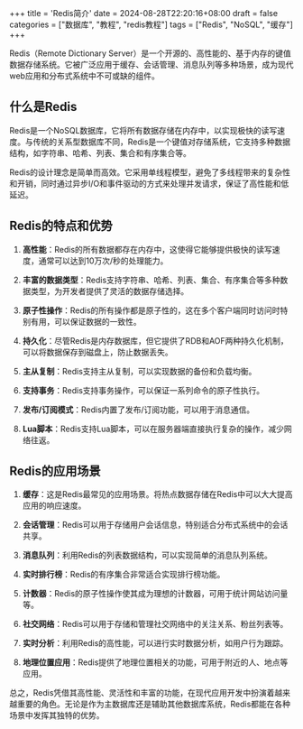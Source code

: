 +++
title = 'Redis简介'
date = 2024-08-28T22:20:16+08:00
draft = false
categories = ["数据库", "教程", "redis教程"]
tags = ["Redis", "NoSQL", "缓存"]
+++

Redis（Remote Dictionary Server）是一个开源的、高性能的、基于内存的键值数据存储系统。它被广泛应用于缓存、会话管理、消息队列等多种场景，成为现代web应用和分布式系统中不可或缺的组件。

## 什么是Redis

Redis是一个NoSQL数据库，它将所有数据存储在内存中，以实现极快的读写速度。与传统的关系型数据库不同，Redis是一个键值对存储系统，它支持多种数据结构，如字符串、哈希、列表、集合和有序集合等。

Redis的设计理念是简单而高效。它采用单线程模型，避免了多线程带来的复杂性和开销，同时通过异步I/O和事件驱动的方式来处理并发请求，保证了高性能和低延迟。

## Redis的特点和优势

1. **高性能**：Redis的所有数据都存在内存中，这使得它能够提供极快的读写速度，通常可以达到10万次/秒的处理能力。

2. **丰富的数据类型**：Redis支持字符串、哈希、列表、集合、有序集合等多种数据类型，为开发者提供了灵活的数据存储选择。

3. **原子性操作**：Redis的所有操作都是原子性的，这在多个客户端同时访问时特别有用，可以保证数据的一致性。

4. **持久化**：尽管Redis是内存数据库，但它提供了RDB和AOF两种持久化机制，可以将数据保存到磁盘上，防止数据丢失。

5. **主从复制**：Redis支持主从复制，可以实现数据的备份和负载均衡。

6. **支持事务**：Redis支持事务操作，可以保证一系列命令的原子性执行。

7. **发布/订阅模式**：Redis内置了发布/订阅功能，可以用于消息通信。

8. **Lua脚本**：Redis支持Lua脚本，可以在服务器端直接执行复杂的操作，减少网络往返。

## Redis的应用场景

1. **缓存**：这是Redis最常见的应用场景。将热点数据存储在Redis中可以大大提高应用的响应速度。

2. **会话管理**：Redis可以用于存储用户会话信息，特别适合分布式系统中的会话共享。

3. **消息队列**：利用Redis的列表数据结构，可以实现简单的消息队列系统。

4. **实时排行榜**：Redis的有序集合非常适合实现排行榜功能。

5. **计数器**：Redis的原子性操作使其成为理想的计数器，可用于统计网站访问量等。

6. **社交网络**：Redis可以用于存储和管理社交网络中的关注关系、粉丝列表等。

7. **实时分析**：利用Redis的高性能，可以进行实时数据分析，如用户行为跟踪。

8. **地理位置应用**：Redis提供了地理位置相关的功能，可用于附近的人、地点等应用。

总之，Redis凭借其高性能、灵活性和丰富的功能，在现代应用开发中扮演着越来越重要的角色。无论是作为主数据库还是辅助其他数据库系统，Redis都能在各种场景中发挥其独特的优势。
